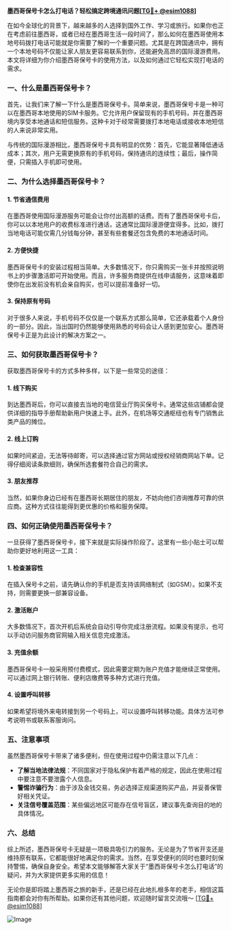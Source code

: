 **墨西哥保号卡怎么打电话？轻松搞定跨境通讯问题[[TG💪+ @esim1088](https://t.me/s/esim1088)]**

在如今全球化的背景下，越来越多的人选择到国外工作、学习或旅行。如果你也正在考虑前往墨西哥，或者已经在墨西哥生活一段时间了，那么如何在墨西哥使用本地号码拨打电话可能就是你需要了解的一个重要问题。尤其是在跨国通讯中，拥有一个本地号码不仅能让家人朋友更容易联系到你，还能避免高昂的国际漫游费用。本文将详细为你介绍墨西哥保号卡的使用方法，以及如何通过它轻松实现打电话的需求。

### 一、什么是墨西哥保号卡？

首先，让我们来了解一下什么是墨西哥保号卡。简单来说，墨西哥保号卡是一种可以在墨西哥本地使用的SIM卡服务。它允许用户保留现有的手机号码，并在墨西哥境内享受本地通话和短信服务。这种卡对于经常需要拨打本地电话或接收本地短信的人来说非常实用。

与传统的国际漫游相比，墨西哥保号卡具有明显的优势：首先，它能显著降低通话成本；其次，用户无需更换原有的手机号码，保持通讯的连续性；最后，操作简便，只需插入手机即可使用。

### 二、为什么选择墨西哥保号卡？

#### 1. **节省通信费用**
   在墨西哥使用国际漫游服务可能会让你付出高额的话费。而有了墨西哥保号卡后，你可以以本地用户的收费标准进行通话，这通常比国际漫游便宜得多。比如，拨打当地电话可能仅需几分钱每分钟，甚至有些套餐还包含免费的本地通话时间。

#### 2. **方便快捷**
   墨西哥保号卡的安装过程相当简单。大多数情况下，你只需购买一张卡并按照说明书上的步骤激活即可开始使用。而且，许多服务商提供在线申请服务，这意味着即使你在出发前没有机会亲自购买，也可以提前准备好一切。

#### 3. **保持原有号码**
   对于很多人来说，手机号码不仅仅是一个联系方式那么简单，它还承载着个人身份的一部分。因此，当出国时仍然能够使用熟悉的号码会让人感到更加安心。墨西哥保号卡正是为此设计的解决方案之一。

### 三、如何获取墨西哥保号卡？

获取墨西哥保号卡的方式多种多样，以下是一些常见的途径：

#### 1. **线下购买**
   到达墨西哥后，你可以直接去当地的电信营业厅购买保号卡。通常这些店铺都会提供详细的指导手册帮助新用户快速上手。此外，在机场等交通枢纽也有专门销售此类产品的摊位。

#### 2. **线上订购**
   如果时间紧迫，无法等待邮寄，可以选择通过官方网站或授权经销商网站下单。记得仔细阅读条款细则，确保所选套餐符合自己的需求。

#### 3. **朋友推荐**
   当然，如果你身边已经有在墨西哥长期居住的朋友，不妨向他们咨询推荐可靠的供应商。这种方式往往能得到更优惠的价格和服务保障。

### 四、如何正确使用墨西哥保号卡？

一旦获得了墨西哥保号卡，接下来就是实际操作阶段了。这里有一些小贴士可以帮助你更好地利用这一工具：

#### 1. **检查兼容性**
   在插入保号卡之前，请先确认你的手机是否支持该网络制式（如GSM）。如果不支持，则需要更换一部兼容设备。

#### 2. **激活账户**
   大多数情况下，首次开机后系统会自动引导你完成注册流程。如果没有提示，也可以手动访问服务商官网输入相关信息完成激活。

#### 3. **充值余额**
   墨西哥保号卡一般采用预付费模式，因此需要定期为账户充值才能继续正常使用。可以通过网上银行转账、便利店缴费等多种方式进行充值。

#### 4. **设置呼叫转移**
   如果希望将境外来电转接到另一个号码上，可以设置呼叫转移功能。具体方法可参考说明书或联系客服询问。

### 五、注意事项

虽然墨西哥保号卡带来了诸多便利，但在使用过程中仍需注意以下几点：

- **了解当地法律法规**：不同国家对于隐私保护有着严格的规定，因此在使用过程中要注意不要泄露个人信息。
- **警惕诈骗行为**：由于涉及金钱交易，务必选择正规渠道购买产品，并妥善保管好相关凭证。
- **关注信号覆盖范围**：某些偏远地区可能存在信号盲区，建议事先查询目的地的具体情况。

### 六、总结

综上所述，墨西哥保号卡无疑是一项极具吸引力的服务。无论是为了节省开支还是维持原有联系，它都能很好地满足你的需求。当然，在享受便利的同时也要时刻保持警惕，确保自身安全。希望本文能够解答大家关于“墨西哥保号卡怎么打电话”的疑问，并为大家提供更多实用的信息！

无论你是即将踏上墨西哥之旅的新手，还是已经在此地扎根多年的老手，相信这篇指南都会对你有所帮助。如果你还有其他问题，欢迎随时留言交流哦～ [[TG💪+ @esim1088](https://t.me/s/esim1088)]

![Image](https://i.postimg.cc/4NQfJmqS/Snipaste-2025-05-13-00-14-12.png)